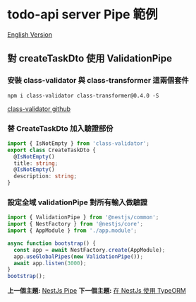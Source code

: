 # todo-api server Pipe 範例

[English Version](example-nestjs-pipe/README.md "English Version")

## 對 createTaskDto 使用 ValidationPipe 
### 安裝 class-validator 與 class-transformer 這兩個套件

```shell
npm i class-validator class-transformer@0.4.0 -S
```

[class-validator github](https://github.com/typestack/class-validator)

### 替 CreateTaskDto 加入驗證部份

```typescript
import { IsNotEmpty } from 'class-validator';
export class CreateTaskDto {
  @IsNotEmpty()
  title: string;
  @IsNotEmpty()
  description: string;
}
```

### 設定全域 validationPipe 對所有輸入做驗證

```typescript
import { ValidationPipe } from '@nestjs/common';
import { NestFactory } from '@nestjs/core';
import { AppModule } from './app.module';

async function bootstrap() {
  const app = await NestFactory.create(AppModule);
  app.useGlobalPipes(new ValidationPipe());
  await app.listen(3000);
}
bootstrap();
```

**上一個主題:** [NestJs Pipe](nestjs-pipe/README-zh_TW.md "NestJs Pipe")
**下一個主題:** [在 NestJs 使用 TypeORM](typeorm/README-zh_TW.md "在 NestJs 使用 TypeORM")